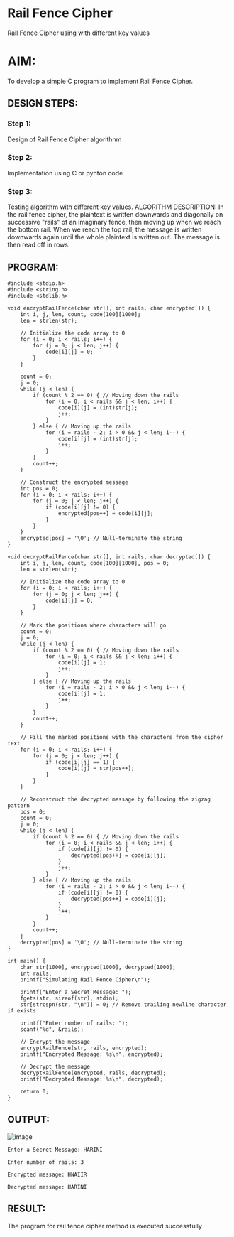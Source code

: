 
# Rail Fence Cipher
Rail Fence Cipher using with different key values

# AIM:

To develop a simple C program to implement Rail Fence Cipher.

## DESIGN STEPS:

### Step 1:

Design of Rail Fence Cipher algorithnm 

### Step 2:

Implementation using C or pyhton code

### Step 3:

Testing algorithm with different key values. 
ALGORITHM DESCRIPTION:
In the rail fence cipher, the plaintext is written downwards and diagonally on successive "rails" of an imaginary fence, then moving up when we reach the bottom rail. When we reach the top rail, the message is written downwards again until the whole plaintext is written out. The message is then read off in rows.

## PROGRAM:
```
#include <stdio.h>
#include <string.h>
#include <stdlib.h>

void encryptRailFence(char str[], int rails, char encrypted[]) {
    int i, j, len, count, code[100][1000];
    len = strlen(str);

    // Initialize the code array to 0
    for (i = 0; i < rails; i++) {
        for (j = 0; j < len; j++) {
            code[i][j] = 0;
        }
    }

    count = 0;
    j = 0;
    while (j < len) {
        if (count % 2 == 0) { // Moving down the rails
            for (i = 0; i < rails && j < len; i++) {
                code[i][j] = (int)str[j];
                j++;
            }
        } else { // Moving up the rails
            for (i = rails - 2; i > 0 && j < len; i--) {
                code[i][j] = (int)str[j];
                j++;
            }
        }
        count++;
    }

    // Construct the encrypted message
    int pos = 0;
    for (i = 0; i < rails; i++) {
        for (j = 0; j < len; j++) {
            if (code[i][j] != 0) {
                encrypted[pos++] = code[i][j];
            }
        }
    }
    encrypted[pos] = '\0'; // Null-terminate the string
}

void decryptRailFence(char str[], int rails, char decrypted[]) {
    int i, j, len, count, code[100][1000], pos = 0;
    len = strlen(str);

    // Initialize the code array to 0
    for (i = 0; i < rails; i++) {
        for (j = 0; j < len; j++) {
            code[i][j] = 0;
        }
    }

    // Mark the positions where characters will go
    count = 0;
    j = 0;
    while (j < len) {
        if (count % 2 == 0) { // Moving down the rails
            for (i = 0; i < rails && j < len; i++) {
                code[i][j] = 1;
                j++;
            }
        } else { // Moving up the rails
            for (i = rails - 2; i > 0 && j < len; i--) {
                code[i][j] = 1;
                j++;
            }
        }
        count++;
    }

    // Fill the marked positions with the characters from the cipher text
    for (i = 0; i < rails; i++) {
        for (j = 0; j < len; j++) {
            if (code[i][j] == 1) {
                code[i][j] = str[pos++];
            }
        }
    }

    // Reconstruct the decrypted message by following the zigzag pattern
    pos = 0;
    count = 0;
    j = 0;
    while (j < len) {
        if (count % 2 == 0) { // Moving down the rails
            for (i = 0; i < rails && j < len; i++) {
                if (code[i][j] != 0) {
                    decrypted[pos++] = code[i][j];
                }
                j++;
            }
        } else { // Moving up the rails
            for (i = rails - 2; i > 0 && j < len; i--) {
                if (code[i][j] != 0) {
                    decrypted[pos++] = code[i][j];
                }
                j++;
            }
        }
        count++;
    }
    decrypted[pos] = '\0'; // Null-terminate the string
}

int main() {
    char str[1000], encrypted[1000], decrypted[1000];
    int rails;
    printf("Simulating Rail Fence Cipher\n");

    printf("Enter a Secret Message: ");
    fgets(str, sizeof(str), stdin);
    str[strcspn(str, "\n")] = 0; // Remove trailing newline character if exists

    printf("Enter number of rails: ");
    scanf("%d", &rails);

    // Encrypt the message
    encryptRailFence(str, rails, encrypted);
    printf("Encrypted Message: %s\n", encrypted);

    // Decrypt the message
    decryptRailFence(encrypted, rails, decrypted);
    printf("Decrypted Message: %s\n", decrypted);

    return 0;
}
```
## OUTPUT:
![image](https://github.com/user-attachments/assets/44de7709-c945-437b-9a3b-4732e2939a1e)
```
Enter a Secret Message: HARINI

Enter number of rails: 3

Encrypted message: HNAIIR

Decrypted message: HARINI
```

## RESULT:
The program for rail fence cipher method is executed successfully




